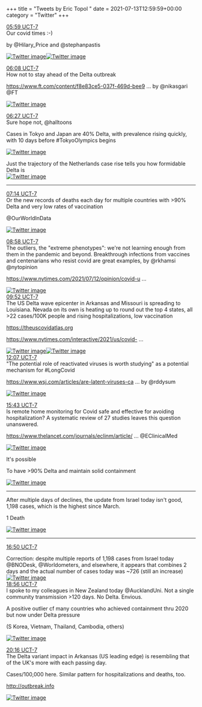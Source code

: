 +++
title = "Tweets by Eric Topol " 
date = 2021-07-13T12:59:59+00:00
category = "Twitter"
+++
<div class="tweet"> 
<div class="profile"> 
<a href="https://twitter.com/erictopol/status/1414932618827632649" target="_blank" rel="noreferer">05:59 UCT-7</a> 
</div> 
<div class="content"> 
Our covid times :-)

by @Hilary_Price and @stephanpastis </div> 
<a href="/twitter/erictopol/images/E6LZgqwUUAM5dZq.jpg"  ><img src="/twitter/erictopol/images/E6LZgqwUUAM5dZq.jpg" alt="Twitter image" ></img></a><a href="/twitter/erictopol/images/E6LZq2pUcAIuGak.jpg"  ><img src="/twitter/erictopol/images/E6LZq2pUcAIuGak.jpg" alt="Twitter image" ></img></a></div> 
<div class="tweet"> 
<div class="profile"> 
<a href="https://twitter.com/erictopol/status/1414934684081917958" target="_blank" rel="noreferer">06:08 UCT-7</a> 
</div> 
<div class="content"> 
How not to stay ahead of the Delta outbreak

<a href="https://www.ft.com/content/f8e83ce5-037f-469d-bee9-aaa37f6e2554" target="_blank" rel="noreferer">https://www.ft.com/content/f8e83ce5-037f-469d-bee9 ...</a> 
 by @nikasgari @FT </div> 
<a href="/twitter/erictopol/images/E6LbKrXVIAcy0DX.jpg"  ><img src="/twitter/erictopol/images/E6LbKrXVIAcy0DX.jpg" alt="Twitter image" ></img></a></div> 
<div class="tweet"> 
<div class="profile"> 
<a href="https://twitter.com/erictopol/status/1414939633272561664" target="_blank" rel="noreferer">06:27 UCT-7</a> 
</div> 
<div class="content"> 
Sure hope not, @halltoons 

Cases in Tokyo and Japan are 40% Delta, with prevalence rising quickly, with 10 days before #TokyoOlympics begins </div> 
<a href="/twitter/erictopol/images/E6LfnWWUUAQ56OA.jpg"  ><img src="/twitter/erictopol/images/E6LfnWWUUAQ56OA.jpg" alt="Twitter image" ></img></a></div> 
<div class="thread"> 
<div class="thread-content"> 
Just the trajectory of the Netherlands case rise tells you how formidable Delta is </div> 
<a href="/twitter/erictopol/images/E6LnVu7X0Aw0-NS.jpg"  ><img src="/twitter/erictopol/images/E6LnVu7X0Aw0-NS.jpg" alt="Twitter image" ></img></a><hr><div class="profile"> 
<a href="https://twitter.com/erictopol/status/1414951428318056449" target="_blank" rel="noreferer">07:14 UCT-7</a> 
</div> 
<div class="content"> 
Or the new records of deaths each day for multiple countries with &gt;90% Delta and very low rates of vaccination

@OurWorldInData </div> 
<a href="/twitter/erictopol/images/E6LqrzRXEAQTpmY.jpg"  ><img src="/twitter/erictopol/images/E6LqrzRXEAQTpmY.jpg" alt="Twitter image" ></img></a></div> 
<div class="tweet"> 
<div class="profile"> 
<a href="https://twitter.com/erictopol/status/1414977511973289988" target="_blank" rel="noreferer">08:58 UCT-7</a> 
</div> 
<div class="content"> 
The outliers, the "extreme phenotypes": we're not learning enough from them in the pandemic and beyond. Breakthrough infections from vaccines and centenarians who resist covid are great examples, by @rkhamsi @nytopinion 

<a href="https://www.nytimes.com/2021/07/12/opinion/covid-unusual-cases-study.html?searchResultPosition=1" target="_blank" rel="noreferer">https://www.nytimes.com/2021/07/12/opinion/covid-u ...</a> 
 </div> 
<a href="/twitter/erictopol/images/E6MCKWcVEAQUlso.jpg"  ><img src="/twitter/erictopol/images/E6MCKWcVEAQUlso.jpg" alt="Twitter image" ></img></a></div> 
<div class="tweet"> 
<div class="profile"> 
<a href="https://twitter.com/erictopol/status/1414991102155780099" target="_blank" rel="noreferer">09:52 UCT-7</a> 
</div> 
<div class="content"> 
The US Delta wave epicenter in Arkansas and Missouri is spreading to Louisiana. Nevada on its own is heating up to round out the top 4 states, all &gt;22 cases/100K people and rising hospitalizations, low vaccination

<a href="https://theuscovidatlas.org" target="_blank" rel="noreferer">https://theuscovidatlas.org</a> 


<a href="https://www.nytimes.com/interactive/2021/us/covid-cases.html" target="_blank" rel="noreferer">https://www.nytimes.com/interactive/2021/us/covid- ...</a> 
 </div> 
<a href="/twitter/erictopol/images/E6MO4D8VkAUiLdH.jpg"  ><img src="/twitter/erictopol/images/E6MO4D8VkAUiLdH.jpg" alt="Twitter image" ></img></a><a href="/twitter/erictopol/images/E6MOVlIVoAEB3xN.jpg"  ><img src="/twitter/erictopol/images/E6MOVlIVoAEB3xN.jpg" alt="Twitter image" ></img></a></div> 
<div class="tweet"> 
<div class="profile"> 
<a href="https://twitter.com/erictopol/status/1415025204586115072" target="_blank" rel="noreferer">12:07 UCT-7</a> 
</div> 
<div class="content"> 
"The potential role of reactivated viruses is worth studying" as a potential mechanism for #LongCovid 

<a href="https://www.wsj.com/articles/are-latent-viruses-causing-long-covid-19-symptoms-patient-groups-push-for-testing-11626181200?mod=hp_listc_pos1" target="_blank" rel="noreferer">https://www.wsj.com/articles/are-latent-viruses-ca ...</a> 
 by @rddysum </div> 
<a href="/twitter/erictopol/images/E6Mrbo_VUAgjx8r.jpg"  ><img src="/twitter/erictopol/images/E6Mrbo_VUAgjx8r.jpg" alt="Twitter image" ></img></a></div> 
<div class="tweet"> 
<div class="profile"> 
<a href="https://twitter.com/erictopol/status/1415079477202198529" target="_blank" rel="noreferer">15:43 UCT-7</a> 
</div> 
<div class="content"> 
Is remote home monitoring for Covid safe and effective for avoiding hospitalization? A systematic review of 27 studies leaves this question unanswered.

<a href="https://www.thelancet.com/journals/eclinm/article/PIIS2589-5370(21)00245-5/fulltext" target="_blank" rel="noreferer">https://www.thelancet.com/journals/eclinm/article/ ...</a> 
 @EClinicalMed </div> 
<a href="/twitter/erictopol/images/E6Ne6VEVIAAh9Al.jpg"  ><img src="/twitter/erictopol/images/E6Ne6VEVIAAh9Al.jpg" alt="Twitter image" ></img></a></div> 
<div class="thread"> 
<div class="thread-content"> 
It's possible

To have &gt;90% Delta and maintain solid containment </div> 
<a href="/twitter/erictopol/images/E6LugDlWQA4lh5j.jpg"  ><img src="/twitter/erictopol/images/E6LugDlWQA4lh5j.jpg" alt="Twitter image" ></img></a><hr><div class="thread-content"> 
After multiple days of declines, the update from Israel today isn't good, 1,198 cases, which is the highest since March. 

1 Death </div> 
<a href="/twitter/erictopol/images/E6M4ba7VIAAvn7S.jpg"  ><img src="/twitter/erictopol/images/E6M4ba7VIAAvn7S.jpg" alt="Twitter image" ></img></a><hr><div class="profile"> 
<a href="https://twitter.com/erictopol/status/1415096408021995521" target="_blank" rel="noreferer">16:50 UCT-7</a> 
</div> 
<div class="content"> 
Correction: despite multiple reports of 1,198 cases from Israel today @BNODesk,  @Worldometers, and elsewhere, it appears that combines 2 days and the actual number of cases today was ~726 (still an increase) </div> 
<a href="/twitter/erictopol/images/E6Nt4qLVUAAEuvX.jpg"  ><img src="/twitter/erictopol/images/E6Nt4qLVUAAEuvX.jpg" alt="Twitter image" ></img></a></div> 
<div class="tweet"> 
<div class="profile"> 
<a href="https://twitter.com/erictopol/status/1415128028892467204" target="_blank" rel="noreferer">18:56 UCT-7</a> 
</div> 
<div class="content"> 
I spoke to my colleagues in New Zealand today @AucklandUni.  Not a single community transmission &gt;120 days. No Delta. Envious.



A positive outlier cf many countries who achieved containment thru 2020 but now under Delta pressure

(S Korea, Vietnam, Thailand, Cambodia, others) </div> 
<a href="/twitter/erictopol/images/E6OK6VkVUAAd7tF.jpg"  ><img src="/twitter/erictopol/images/E6OK6VkVUAAd7tF.jpg" alt="Twitter image" ></img></a></div> 
<div class="tweet"> 
<div class="profile"> 
<a href="https://twitter.com/erictopol/status/1415148244141678593" target="_blank" rel="noreferer">20:16 UCT-7</a> 
</div> 
<div class="content"> 
The Delta variant impact in Arkansas  (US leading edge)  is resembling that of the UK's more with each passing day. 

Cases/100,000 here. Similar pattern for hospitalizations and deaths, too.

<a href="http://outbreak.info" target="_blank" rel="noreferer">http://outbreak.info</a> 
 </div> 
<a href="/twitter/erictopol/images/E6OcJdWUYAE4Xzm.jpg"  ><img src="/twitter/erictopol/images/E6OcJdWUYAE4Xzm.jpg" alt="Twitter image" ></img></a></div> 


